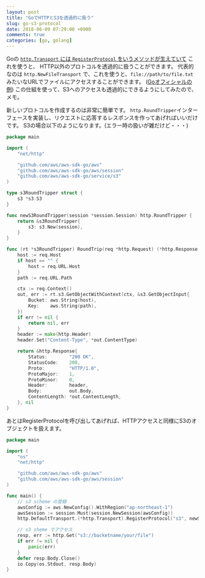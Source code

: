 ```yaml
---
layout: post
title: "GoでHTTPとS3を透過的に扱う"
slug: go-s3-protocol
date: 2018-06-09 07:29:00 +0900
comments: true
categories: [go, golang]
---
```


Goの [`http.Transport` には `RegisterProtocol` をいうメソッドが生えていて](https://golang.org/pkg/net/http/#Transport.RegisterProtocol) これを使うと、
HTTP以外のプロトコルを透過的に扱うことができます。
代表的なのは `http.NewFileTransport` で、これを使うと、`file://path/to/file.txt` みたいなURLでファイルにアクセスすることができます。
([Goオフィシャルの例](https://golang.org/pkg/net/http/#NewFileTransport))
この仕組を使って、S3へのアクセスも透過的にできるようにしてみたので、メモ。

新しいプロトコルを作成するのは非常に簡単です。
`http.RoundTripper`インターフェースを実装し、リクエストに応答するレスポンスを作ってあげればいいだけです。
S3の場合以下のようになります。(エラー時の扱いが雑だけど・・・)

```go
package main

import (
	"net/http"

	"github.com/aws/aws-sdk-go/aws"
	"github.com/aws/aws-sdk-go/aws/session"
	"github.com/aws/aws-sdk-go/service/s3"
)

type s3RoundTripper struct {
	s3 *s3.S3
}

func newS3RoundTripper(session *session.Session) http.RoundTripper {
	return &s3RoundTripper{
		s3: s3.New(session),
	}
}

func (rt *s3RoundTripper) RoundTrip(req *http.Request) (*http.Response, error) {
	host := req.Host
	if host == "" {
		host = req.URL.Host
	}
	path := req.URL.Path

	ctx := req.Context()
	out, err := rt.s3.GetObjectWithContext(ctx, &s3.GetObjectInput{
		Bucket: aws.String(host),
		Key:    aws.String(path),
	})
	if err != nil {
		return nil, err
	}
	header := make(http.Header)
	header.Set("Content-Type", *out.ContentType)

	return &http.Response{
		Status:        "200 OK",
		StatusCode:    200,
		Proto:         "HTTP/1.0",
		ProtoMajor:    1,
		ProtoMinor:    0,
		Header:        header,
		Body:          out.Body,
		ContentLength: *out.ContentLength,
	}, nil
}
```

あとはRegisterProtocolを呼び出してあげれば、HTTPアクセスと同様にS3のオブジェクトを扱えます。

```go
package main

import (
	"os"
	"net/http"

	"github.com/aws/aws-sdk-go/aws"
	"github.com/aws/aws-sdk-go/aws/session"
)

func main() {
	// s3 scheme の登録
	awsConfig := aws.NewConfig().WithRegion("ap-northeast-1")
	awsSession := session.Must(session.NewSession(awsConfig))
	http.DefaultTransport.(*http.Transport).RegisterProtocol("s3", newS3RoundTripper(awsSession))

	// s3 sheme でアクセス
	resp, err := http.Get("s3://backetname/your/file")
	if err != nil {
		panic(err)
	}
	defer resp.Body.Close()
	io.Copy(os.Stdout, resp.Body)
}
```
